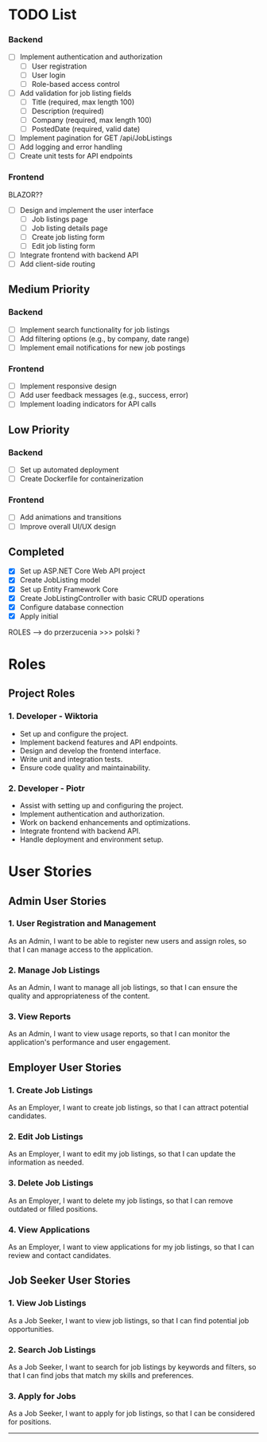 # TODO List
### Backend

- [ ] Implement authentication and authorization
  - [ ] User registration
  - [ ] User login
  - [ ] Role-based access control
- [ ] Add validation for job listing fields
  - [ ] Title (required, max length 100)
  - [ ] Description (required)
  - [ ] Company (required, max length 100)
  - [ ] PostedDate (required, valid date)
- [ ] Implement pagination for GET /api/JobListings
- [ ] Add logging and error handling
- [ ] Create unit tests for API endpoints

### Frontend
BLAZOR??
- [ ] Design and implement the user interface
  - [ ] Job listings page
  - [ ] Job listing details page
  - [ ] Create job listing form
  - [ ] Edit job listing form
- [ ] Integrate frontend with backend API
- [ ] Add client-side routing

## Medium Priority

### Backend

- [ ] Implement search functionality for job listings
- [ ] Add filtering options (e.g., by company, date range)
- [ ] Implement email notifications for new job postings

### Frontend

- [ ] Implement responsive design
- [ ] Add user feedback messages (e.g., success, error)
- [ ] Implement loading indicators for API calls

## Low Priority

### Backend

- [ ] Set up automated deployment
- [ ] Create Dockerfile for containerization

### Frontend

- [ ] Add animations and transitions
- [ ] Improve overall UI/UX design

## Completed

- [x] Set up ASP.NET Core Web API project
- [x] Create JobListing model
- [x] Set up Entity Framework Core
- [x] Create JobListingController with basic CRUD operations
- [x] Configure database connection
- [x] Apply initial 

ROLES --> do przerzucenia >>> polski ?
# Roles

## Project Roles

### 1. Developer - Wiktoria
- Set up and configure the project.
- Implement backend features and API endpoints.
- Design and develop the frontend interface.
- Write unit and integration tests.
- Ensure code quality and maintainability.

### 2. Developer - Piotr
- Assist with setting up and configuring the project.
- Implement authentication and authorization.
- Work on backend enhancements and optimizations.
- Integrate frontend with backend API.
- Handle deployment and environment setup.



# User Stories

## Admin User Stories

### 1. User Registration and Management
As an Admin, I want to be able to register new users and assign roles, so that I can manage access to the application.

### 2. Manage Job Listings
As an Admin, I want to manage all job listings, so that I can ensure the quality and appropriateness of the content.

### 3. View Reports
As an Admin, I want to view usage reports, so that I can monitor the application's performance and user engagement.

## Employer User Stories

### 1. Create Job Listings
As an Employer, I want to create job listings, so that I can attract potential candidates.

### 2. Edit Job Listings
As an Employer, I want to edit my job listings, so that I can update the information as needed.

### 3. Delete Job Listings
As an Employer, I want to delete my job listings, so that I can remove outdated or filled positions.

### 4. View Applications
As an Employer, I want to view applications for my job listings, so that I can review and contact candidates.

## Job Seeker User Stories

### 1. View Job Listings
As a Job Seeker, I want to view job listings, so that I can find potential job opportunities.

### 2. Search Job Listings
As a Job Seeker, I want to search for job listings by keywords and filters, so that I can find jobs that match my skills and preferences.

### 3. Apply for Jobs
As a Job Seeker, I want to apply for job listings, so that I can be considered for positions.



---



